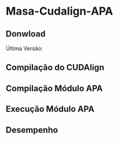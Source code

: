 # Masa-Cudalign-APA


## Donwload 

Última Versão: 

## Compilação do CUDAlign 

## Compilação Módulo APA 

## Execução Módulo APA 

## Desempenho 
